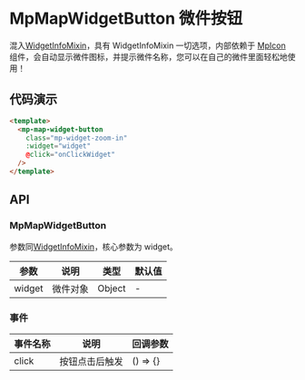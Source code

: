 # MpMapWidgetButton 微件按钮

混入[WidgetInfoMixin](/zh/api/reference/widget-info-mixin.html)，具有 WidgetInfoMixin 一切选项，内部依赖于 [MpIcon](/zh/components/icon.html) 组件，会自动显示微件图标，并提示微件名称，您可以在自己的微件里面轻松地使用！

## 代码演示

```html
<template>
  <mp-map-widget-button
    class="mp-widget-zoom-in"
    :widget="widget"
    @click="onClickWidget"
  />
</template>
```

## API

### MpMapWidgetButton

参数同[WidgetInfoMixin](/zh/api/reference/widget-info-mixin.html)，核心参数为 widget。

| 参数   | 说明     | 类型   | 默认值 |
| ------ | -------- | ------ | ------ |
| widget | 微件对象 | Object | -      |

### 事件

| 事件名称 | 说明           | 回调参数 |
| -------- | -------------- | -------- |
| click    | 按钮点击后触发 | () => {} |
